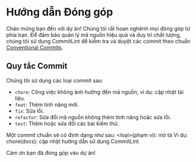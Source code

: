 # Hướng dẫn Đóng góp

Chào mừng bạn đến với dự án! Chúng tôi rất hoan nghênh mọi đóng góp từ phía bạn. Để đảm bảo quản lý mã nguồn hiệu quả và duy trì chất lượng, chúng tôi sử dụng CommitLint để kiểm tra và duyệt các commit theo chuẩn [Conventional Commits](https://www.conventionalcommits.org/).

## Quy tắc Commit

Chúng tôi sử dụng các loại commit sau:

- `chore`: Công việc không ảnh hưởng đến mã nguồn, ví dụ: cập nhật tài liệu.
- `feat`: Thêm tính năng mới.
- `fix`: Sửa lỗi.
- `refactor`: Sửa đổi mã nguồn không thêm tính năng hoặc sửa lỗi.
- `test`: Thêm hoặc sửa đổi các bài kiểm thử.

Một commit chuẩn sẽ có định dạng như sau:
<loại>(phạm vi): mô tả
Ví dụ: chore(docs): cập nhật hướng dẫn sử dụng CommitLint

Cảm ơn bạn đã đóng góp vào dự án!